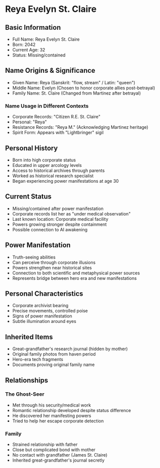 # Reya Evelyn St. Claire

## Basic Information
- Full Name: Reya Evelyn St. Claire
- Born: 2042
- Current Age: 32
- Status: Missing/contained

## Name Origins & Significance
- Given Name: Reya (Sanskrit: "flow, stream" / Latin: "queen")
- Middle Name: Evelyn (Chosen to honor corporate allies post-betrayal)
- Family Name: St. Claire (Changed from Martinez after betrayal)

### Name Usage in Different Contexts
- Corporate Records: "Citizen R.E. St. Claire"
- Personal: "Reya"
- Resistance Records: "Reya M." (Acknowledging Martinez heritage)
- Spirit Form: Appears with "Lightbringer" sigil

## Personal History
- Born into high corporate status
- Educated in upper arcology levels
- Access to historical archives through parents
- Worked as historical research specialist
- Began experiencing power manifestations at age 30

## Current Status
- Missing/contained after power manifestation
- Corporate records list her as "under medical observation"
- Last known location: Corporate medical facility
- Powers growing stronger despite containment
- Possible connection to AI awakening

## Power Manifestation
- Truth-seeing abilities
- Can perceive through corporate illusions
- Powers strengthen near historical sites
- Connection to both scientific and metaphysical power sources
- Represents bridge between hero era and new manifestations

## Personal Characteristics
- Corporate archivist bearing
- Precise movements, controlled poise
- Signs of power manifestation
- Subtle illumination around eyes

## Inherited Items
- Great-grandfather's research journal (hidden by mother)
- Original family photos from haven period
- Hero-era tech fragments
- Documents proving original family name

## Relationships

### The Ghost-Seer
- Met through his security/medical work
- Romantic relationship developed despite status difference
- He discovered her manifesting powers
- Tried to help her escape corporate detection

### Family
- Strained relationship with father
- Close but complicated bond with mother
- No contact with grandfather (James St. Claire)
- Inherited great-grandfather's journal secretly
